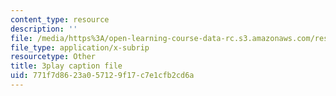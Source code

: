 ```yaml
---
content_type: resource
description: ''
file: /media/https%3A/open-learning-course-data-rc.s3.amazonaws.com/res-18-009-learn-differential-equations-up-close-with-gilbert-strang-and-cleve-moler-fall-2015/771f7d8623a057129f17c7e1cfb2cd6a_mBcLRGuAFUk.vtt
file_type: application/x-subrip
resourcetype: Other
title: 3play caption file
uid: 771f7d86-23a0-5712-9f17-c7e1cfb2cd6a
---
```

